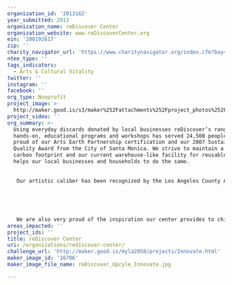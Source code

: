```yaml
---
organization_id: '2013162'
year_submitted: 2013
organization_name: reDiscover Center
organization_website: www.reDiscoverCenter.org
ein: '200192617'
zip: ''
charity_navigator_url: 'https://www.charitynavigator.org/index.cfm?bay=search.profile&ein=200192617'
ntee_type: ''
tags_indicators:
  - Arts & Cultural Vitality
twitter: ''
instagram: ''
facebook: ''
org_type: Nonprofit
project_image: >-
  http://maker.good.is/s3/maker%252Fattachments%252Fproject_photos%252Fimages%252F16706%252Fdisplay%252FreDiscover_Upcyle_Innovate.jpg=c570x385
project_video: ''
org_summary: >-
  Using everyday discards donated by local businesses reDiscover’s range of
  hands-on, educational programs and workshops has served 24,500 people. We are
  proud of our Arts Earth Partnership certification and our 2007 Sustainable
  Quality Award from the City of Santa Monica. We strive to maintain a low
  carbon footprint and our current warehouse-like facility for reusable waste
  helps our local businesses and households to do the same.
   
   
   Our artistic caliber has been recognized by the Los Angeles County Arts Commission, the Santa Monica GLOW Festival (2008 and 2013), the San Jose Zero1 Festival, the Long Beach Arts Council A LOT Initiative and Ryman Arts with a Drawing Inspiration Award.
   
   
   
   
   
   We are also very proud of the inspiration our center provides to children. As 9 year old Beatriz said during a field trip, “I could live at this place!”
areas_impacted: ''
project_ids: ''
title: reDiscover Center
uri: /organizations/rediscover-center/
challenge_url: 'http://maker.good.is/myla2050/projects/Innovate.html'
maker_image_id: '16706'
maker_image_file_name: reDiscover_Upcyle_Innovate.jpg

---
```

